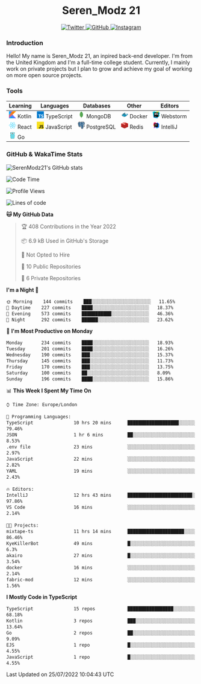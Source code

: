 <div align="center">
  <h1>Seren_Modz 21</h1>
  <a href="https://twitter.com/SerenModz21">
    <img alt="Twitter" src="https://img.shields.io/badge/twitter%20-%231DA1F2.svg?&style=for-the-badge&logo=Twitter&logoColor=white">
  </a>
  <a href="https://github.com/SerenModz21">
    <img alt="GitHub" src="https://img.shields.io/badge/github%20-%23121011.svg?&style=for-the-badge&logo=github&logoColor=white">
  </a>
  <a href="https://www.instagram.com/serenmodz21">
    <img alt="Instagram" src="https://img.shields.io/badge/instagram%20-%23E4405F.svg?&style=for-the-badge&logo=Instagram&logoColor=white">
  </a>
</div>

### Introduction

Hello! My name is Seren_Modz 21, an inpired back-end developer. I'm from the United Kingdom and I'm a full-time college student. Currently, I mainly work on private projects but I plan to grow and achieve my goal of working on more open source projects. 

### Tools

 **Learning**                                        | **Languages**                                               | **Databases**                                               | **Other**                                           | **Editors**                                                  
-----------------------------------------------------|-------------------------------------------------------------|-------------------------------------------------------------|-----------------------------------------------------|--------------------------------------------------------------
 <img width="19px" src="./assets/kotlin.svg"> Kotlin | <img width="19px" src="./assets/typescript.svg"> TypeScript | <img width="19px" src="./assets/mongodb.svg"> MongoDB       | <img width="19px" src="./assets/docker.svg"> Docker | <img width="19px" src="./assets/webstorm.svg"> Webstorm      
 <img width="19px" src="./assets/react.svg"> React   | <img width="19px" src="./assets/javascript.svg"> JavaScript | <img width="19px" src="./assets/postgresql.svg"> PostgreSQL | <img width="19px" src="./assets/redis.svg"> Redis   | <img width="19px" src="./assets/intellij-idea.svg"> IntelliJ
 <img width="19px" src="./assets/go.svg"> Go         |                                                             |                                                             |                                                     |                                                                                                               

### GitHub & WakaTime Stats

![SerenModz21's GitHub stats](https://github-readme-stats.vercel.app/api?username=SerenModz21&show_icons=true&theme=dark)

<!--START_SECTION:waka-->
![Code Time](http://img.shields.io/badge/Code%20Time-1%2C493%20hrs%2042%20mins-blue)

![Profile Views](http://img.shields.io/badge/Profile%20Views-4-blue)

![Lines of code](https://img.shields.io/badge/From%20Hello%20World%20I%27ve%20Written-15%20Thousand%20lines%20of%20code-blue)

**🐱 My GitHub Data** 

> 🏆 408 Contributions in the Year 2022
 > 
> 📦 6.9 kB Used in GitHub's Storage 
 > 
> 🚫 Not Opted to Hire
 > 
> 📜 10 Public Repositories 
 > 
> 🔑 6 Private Repositories  
 > 
**I'm a Night 🦉** 

```text
🌞 Morning    144 commits    ███░░░░░░░░░░░░░░░░░░░░░░   11.65% 
🌆 Daytime    227 commits    ████░░░░░░░░░░░░░░░░░░░░░   18.37% 
🌃 Evening    573 commits    ███████████░░░░░░░░░░░░░░   46.36% 
🌙 Night      292 commits    ██████░░░░░░░░░░░░░░░░░░░   23.62%

```
📅 **I'm Most Productive on Monday** 

```text
Monday       234 commits    ████░░░░░░░░░░░░░░░░░░░░░   18.93% 
Tuesday      201 commits    ████░░░░░░░░░░░░░░░░░░░░░   16.26% 
Wednesday    190 commits    ███░░░░░░░░░░░░░░░░░░░░░░   15.37% 
Thursday     145 commits    ███░░░░░░░░░░░░░░░░░░░░░░   11.73% 
Friday       170 commits    ███░░░░░░░░░░░░░░░░░░░░░░   13.75% 
Saturday     100 commits    ██░░░░░░░░░░░░░░░░░░░░░░░   8.09% 
Sunday       196 commits    ████░░░░░░░░░░░░░░░░░░░░░   15.86%

```


📊 **This Week I Spent My Time On** 

```text
⌚︎ Time Zone: Europe/London

💬 Programming Languages: 
TypeScript               10 hrs 20 mins      ███████████████████░░░░░░   79.46% 
JSON                     1 hr 6 mins         ██░░░░░░░░░░░░░░░░░░░░░░░   8.53% 
.env file                23 mins             ░░░░░░░░░░░░░░░░░░░░░░░░░   2.97% 
JavaScript               22 mins             ░░░░░░░░░░░░░░░░░░░░░░░░░   2.82% 
YAML                     19 mins             ░░░░░░░░░░░░░░░░░░░░░░░░░   2.43%

🔥 Editors: 
IntelliJ                 12 hrs 43 mins      ████████████████████████░   97.86% 
VS Code                  16 mins             ░░░░░░░░░░░░░░░░░░░░░░░░░   2.14%

🐱‍💻 Projects: 
mixtape-ts               11 hrs 14 mins      █████████████████████░░░░   86.46% 
KyeKillerBot             49 mins             █░░░░░░░░░░░░░░░░░░░░░░░░   6.3% 
akairo                   27 mins             █░░░░░░░░░░░░░░░░░░░░░░░░   3.54% 
docker                   16 mins             ░░░░░░░░░░░░░░░░░░░░░░░░░   2.14% 
fabric-mod               12 mins             ░░░░░░░░░░░░░░░░░░░░░░░░░   1.56%

```

**I Mostly Code in TypeScript** 

```text
TypeScript               15 repos            █████████████████░░░░░░░░   68.18% 
Kotlin                   3 repos             ███░░░░░░░░░░░░░░░░░░░░░░   13.64% 
Go                       2 repos             ██░░░░░░░░░░░░░░░░░░░░░░░   9.09% 
EJS                      1 repo              █░░░░░░░░░░░░░░░░░░░░░░░░   4.55% 
JavaScript               1 repo              █░░░░░░░░░░░░░░░░░░░░░░░░   4.55%

```



 Last Updated on 25/07/2022 10:04:43 UTC
<!--END_SECTION:waka-->
